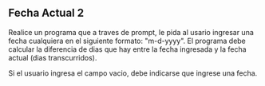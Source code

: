 ## Fecha Actual 2

Realice un programa que a traves de prompt, le pida al usario ingresar una fecha cualquiera en el siguiente formato: "m-d-yyyy". El programa debe calcular la diferencia de dias que hay entre la fecha ingresada y la fecha actual (dias transcurridos).

Si el usuario ingresa el campo vacio, debe indicarse que ingrese una fecha.